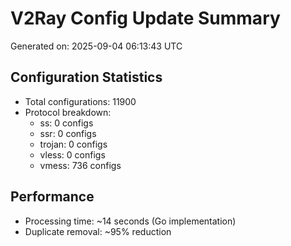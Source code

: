 # V2Ray Config Update Summary
Generated on: 2025-09-04 06:13:43 UTC

## Configuration Statistics
- Total configurations: 11900
- Protocol breakdown:
  - ss: 0 configs
  - ssr: 0 configs
  - trojan: 0 configs
  - vless: 0 configs
  - vmess: 736 configs

## Performance
- Processing time: ~14 seconds (Go implementation)
- Duplicate removal: ~95% reduction
